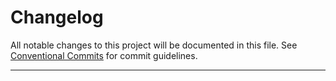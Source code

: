 # Changelog

All notable changes to this project will be documented in this file. See [Conventional Commits](https://conventionalcommits.org) for commit guidelines.

--- 